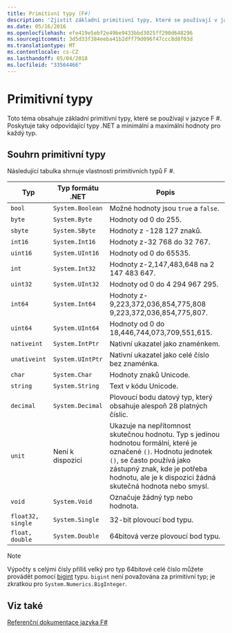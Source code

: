 ```yaml
---
title: Primitivní typy (F#)
description: 'Zjistit základní primitivní typy, které se používají v jazyce F #.'
ms.date: 05/16/2016
ms.openlocfilehash: efe419e5ebf2e49be9433bbd3025ff290d648296
ms.sourcegitcommit: 3d5d33f384eeba41b2dff79d096f47ccc8d8f03d
ms.translationtype: MT
ms.contentlocale: cs-CZ
ms.lasthandoff: 05/04/2018
ms.locfileid: "33564466"
---
```

# <a name="primitive-types"></a>Primitivní typy

Toto téma obsahuje základní primitivní typy, které se používají v jazyce F #. Poskytuje taky odpovídající typy .NET a minimální a maximální hodnoty pro každý typ.

## <a name="summary-of-primitive-types"></a>Souhrn primitivní typy
Následující tabulka shrnuje vlastnosti primitivních typů F #.

|Typ|Typ formátu .NET|Popis|
|----|---------|-----------|
|`bool`|`System.Boolean`|Možné hodnoty jsou `true` a `false`.|
|`byte`|`System.Byte`|Hodnoty od 0 do 255.|
|`sbyte`|`System.SByte`|Hodnoty z -128 127 znaků.|
|`int16`|`System.Int16`|Hodnoty z-32 768 do 32 767.|
|`uint16`|`System.UInt16`|Hodnoty od 0 do 65535.|
|`int`|`System.Int32`|Hodnoty z-2,147,483,648 na 2 147 483 647.|
|`uint32`|`System.UInt32`|Hodnoty od 0 do 4 294 967 295.|
|`int64`|`System.Int64`|Hodnoty z-9,223,372,036,854,775,808 9,223,372,036,854,775,807.|
|`uint64`|`System.UInt64`|Hodnoty od 0 do 18,446,744,073,709,551,615.|
|`nativeint`|`System.IntPtr`|Nativní ukazatel jako znaménkem.|
|`unativeint`|`System.UIntPtr`|Nativní ukazatel jako celé číslo bez znaménka.|
|`char`|`System.Char`|Hodnoty znaků Unicode.|
|`string`|`System.String`|Text v kódu Unicode.|
|`decimal`|`System.Decimal`|Plovoucí bodu datový typ, který obsahuje alespoň 28 platných číslic.|
|`unit`|Není k dispozici|Ukazuje na nepřítomnost skutečnou hodnotu. Typ s jedinou hodnotou formální, které je označené `()`. Hodnotu jednotek `()`, se často používá jako zástupný znak, kde je potřeba hodnotu, ale je k dispozici žádná skutečná hodnota nebo smysl.|
|`void`|`System.Void`|Označuje žádný typ nebo hodnota.|
|`float32, single`|`System.Single`|32-bit plovoucí bod typu.|
|`float, double`|`System.Double`|64bitová verze plovoucí bod typu.|

>[!NOTE]
Výpočty s celými čísly příliš velký pro typ 64bitové celé číslo můžete provádět pomocí [bigint](https://msdn.microsoft.com/library/dc8be18d-4042-46c4-b136-2f21a84f6efa) typu. `bigint` není považována za primitivní typ; je zkratkou pro `System.Numerics.BigInteger`.

## <a name="see-also"></a>Viz také
[Referenční dokumentace jazyka F#](index.md)

